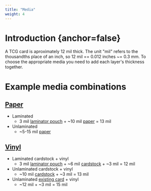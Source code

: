 ```yaml
---
title: "Media"
weight: 4
---
```

# Introduction {anchor=false}
A TCG card is aproximately 12 mil thick. The unit "mil" refers to the thousandths place of an inch, so 12 mil == 0.012 inches ~= 0.3 mm. To choose the appropriate media you need to add each layer's thickness together.

# Example media combinations
## [Paper](/media/paper)
- Laminated
  - 3 mil [laminator pouch](/hardware/laminator/#laminator-pouch) + ~10 mil [paper](/media/paper/) = 13 mil
- Unlaminated
  - ~5-15 mil [paper](/media/paper/)

## [Vinyl](/media/vinyl)
- Laminated cardstock + vinyl
  - 3 mil [laminator pouch](/hardware/laminator/#laminator-pouch) + ~6 mil [cardstock](/media/vinyl/#cardstock) + ~3 mil = 12 mil
- Unlaminated cardstock + vinyl
  - ~10 mil [cardstock](/media/vinyl/#cardstock) + ~3 mil = 13 mil
- Unlaminated [existing card](/media/vinyl/#existing-card-workflow) + vinyl
  - ~12 mil + ~3 mil = 15 mil

